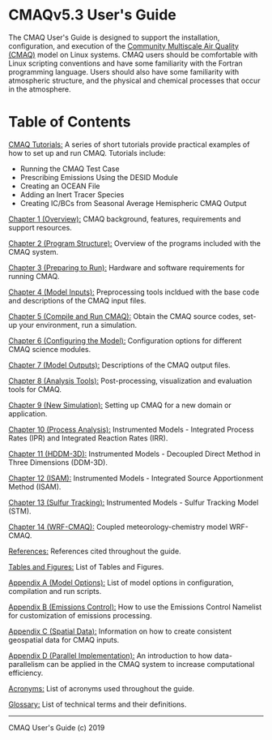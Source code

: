 # CMAQv5.3 User's Guide


The CMAQ User's Guide is designed to support the installation, configuration, and execution of the [Community Multiscale Air Quality (CMAQ)](http://www.epa.gov/cmaq) model on Linux systems. CMAQ users should be comfortable with Linux scripting conventions and have some familiarity with the Fortran programming language. Users should also have some familiarity with atmospheric structure, and the physical and chemical processes that occur in the atmosphere.

# Table of Contents

[CMAQ Tutorials:](Tutorials/README.md) A series of short tutorials provide practical examples of how to set up and run CMAQ. Tutorials include: 
* Running the CMAQ Test Case
* Prescribing Emissions Using the DESID Module 
* Creating an OCEAN File
* Adding an Inert Tracer Species
* Creating IC/BCs from Seasonal Average Hemispheric CMAQ Output

[Chapter 1 (Overview):](CMAQ_UG_ch01_overview.md) CMAQ background, features, requirements and support resources.

[Chapter 2 (Program Structure):](CMAQ_UG_ch02_program_structure.md) Overview of the programs included with the CMAQ system.

[Chapter 3 (Preparing to Run):](CMAQ_UG_ch03_preparing_to_run.md) Hardware and software requirements for running CMAQ.

[Chapter 4 (Model Inputs):](CMAQ_UG_ch04_model_inputs.md) Preprocessing tools incldued with the base code and descriptions of the CMAQ input files. 

[Chapter 5 (Compile and Run CMAQ):](CMAQ_UG_ch05_compile_and_run.md) Obtain the CMAQ source codes, set-up your environment, run a simulation.

[Chapter 6 (Configuring the Model):](CMAQ_UG_ch06_configuring_the_model.md) Configuration options for different CMAQ science modules.

[Chapter 7 (Model Outputs):](CMAQ_UG_ch07_model_outputs.md) Descriptions of the CMAQ output files.

[Chapter 8 (Analysis Tools):](CMAQ_UG_ch08_analysis_tools.md) Post-processing, visualization and evaluation tools for CMAQ.

[Chapter 9 (New Simulation):](CMAQ_UG_ch09_new_simulation.md) Setting up CMAQ for a new domain or application.

[Chapter 10 (Process Analysis):](CMAQ_UG_ch10_process_analysis.md) Instrumented Models - Integrated Process Rates (IPR) and Integrated Reaction Rates (IRR).

[Chapter 11 (HDDM-3D):](CMAQ_UG_ch11_HDDM-3D.md) Instrumented Models - Decoupled Direct Method in Three Dimensions (DDM-3D).

[Chapter 12 (ISAM):](CMAQ_UG_ch12_ISAM.md) Instrumented Models - Integrated Source Apportionment Method (ISAM).

[Chapter 13 (Sulfur Tracking):](CMAQ_UG_ch13_sulfur_tracking.md) Instrumented Models - Sulfur Tracking Model (STM).

[Chapter 14 (WRF-CMAQ):](CMAQ_UG_ch14_WRF-CMAQ.md) Coupled meteorology-chemistry model WRF-CMAQ.

[References:](CMAQ_UG_references.md) References cited throughout the guide.

[Tables and Figures:](CMAQ_UG_tables_figures.md) List of Tables and Figures.

[Appendix A (Model Options):](Appendix/CMAQ_UG_appendixA_model_options.md) List of model options in configuration, compilation and run scripts.

[Appendix B (Emissions Control):](Appendix/CMAQ_UG_appendixB_emissions_control.md) How to use the Emissions Control Namelist for customization of emissions processing.

[Appendix C (Spatial Data):](Appendix/CMAQ_UG_appendixC_spatial_data.md) Information on how to create consistent geospatial data for CMAQ inputs.

[Appendix D (Parallel Implementation):](Appendix/CMAQ_UG_appendixD_parallel_implementation.md) An introduction to how data-parallelism can be applied in the CMAQ system to increase computational efficiency. 

[Acronyms:](CMAQ_UG_acronyms.md) List of acronyms used throughout the guide.

[Glossary:](CMAQ_UG_glossary.md) List of technical terms and their definitions.
***

CMAQ User's Guide (c) 2019<br>
